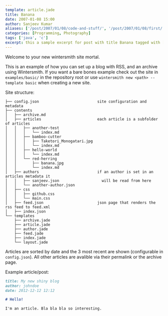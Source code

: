 ```yaml
---
template: article.jade
title: Banana
date: 2007-01-08 15:00
author: Sanjeev Kumar
aliases: ['/post/2007/01/08/code-and-stuff/', '/post/2007/01/08/first/', '/post/2008/01/08/first']
categories: [Programming, Photography]
tags: ['java', 'c']
excerpt: this a sample excerpt for post with title Banana tagged with ['java', 'c']
---
```

Welcome to your new wintersmith site mortal.

This is an example of how you can set up a blog with RSS, and an archive using Wintersmith.
If you want a bare bones example check out the site in `examples/basic/` in the repository root or
use `wintersmith new <path> --template basic` when creating a new site.

Site structure:

```
├── config.json                          site configuration and metadata
├── contents
│   ├── archive.md
│   ├── articles                         each article is a subfolder of articles
│   │   ├── another-test
│   │   │   └── index.md
│   │   ├── bamboo-cutter
│   │   │   ├── Taketori_Monogatari.jpg
│   │   │   └── index.md
│   │   ├── hello-world
│   │   │   └── index.md
│   │   └── red-herring
│   │       ├── banana.jpg
│   │       └── index.md
│   ├── authors                          if an author is set in an articles metadata it
│   │   ├── sanjeev.json                   will be read from here
│   │   └── another-author.json
│   ├── css
│   │   ├── github.css
│   │   └── main.css
│   ├── feed.json                        json page that renders the rss feed to feed.xml
│   ├── index.json
└── templates
    ├── archive.jade
    ├── article.jade
    ├── author.jade
    ├── feed.jade
    ├── index.jade
    └── layout.jade
```

Articles are sorted by date and the 3 most recent are shown (configurable in `config.json`). All other articles
are avalible via their permalink or the archive page.

Example article/post:

```markdown
title: My new shiny blog
author: johndoe
date: 2012-12-12 12:12

# Hello!

I'm an article. Bla bla bla so interesting.

```
